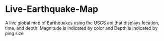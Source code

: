 # Live-Earthquake-Map

A live global map of Earthquakes using the USGS api that displays location, time, and depth. Magnitude is indicated by color and Depth is indicated by ping size
